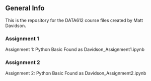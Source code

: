 ## General Info
This is the repository for the DATA612 course files created by Matt Davidson.

### Assignment 1
Assignment 1: Python Basic
Found as Davidson_Assignment1.ipynb

### Assignment 2
Assignment 2: Python Basic
Found as Davidson_Assignment2.ipynb
